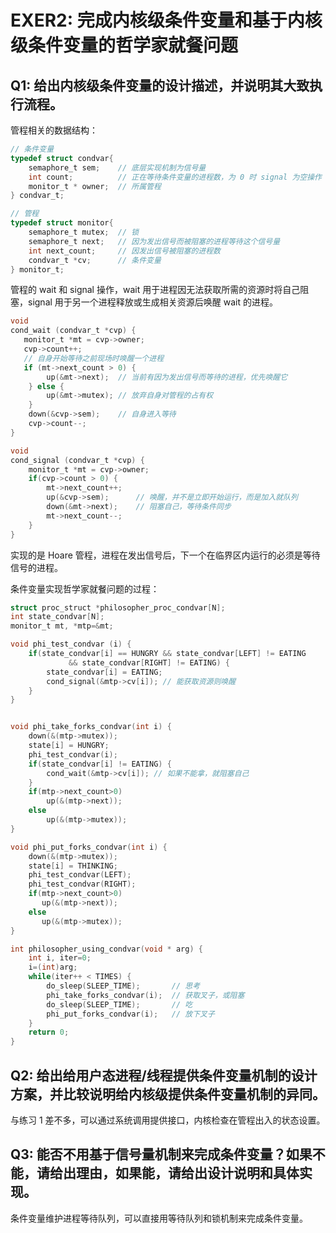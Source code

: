 # EXER2: 完成内核级条件变量和基于内核级条件变量的哲学家就餐问题

## Q1: 给出内核级条件变量的设计描述，并说明其大致执行流程。

管程相关的数据结构：

```C
// 条件变量
typedef struct condvar{
    semaphore_t sem;    // 底层实现机制为信号量
    int count;          // 正在等待条件变量的进程数，为 0 时 signal 为空操作
    monitor_t * owner;  // 所属管程
} condvar_t;

// 管程
typedef struct monitor{
    semaphore_t mutex;  // 锁
    semaphore_t next;   // 因为发出信号而被阻塞的进程等待这个信号量
    int next_count;     // 因发出信号被阻塞的进程数
    condvar_t *cv;      // 条件变量
} monitor_t;
```

管程的 wait 和 signal 操作，wait 用于进程因无法获取所需的资源时将自己阻塞，signal 用于另一个进程释放或生成相关资源后唤醒 wait 的进程。

```C
void
cond_wait (condvar_t *cvp) {
   monitor_t *mt = cvp->owner;
   cvp->count++;
   // 自身开始等待之前现场时唤醒一个进程
   if (mt->next_count > 0) {
        up(&mt->next);  // 当前有因为发出信号而等待的进程，优先唤醒它
    } else {
        up(&mt->mutex); // 放弃自身对管程的占有权
    }
    down(&cvp->sem);    // 自身进入等待
    cvp->count--;
}

void
cond_signal (condvar_t *cvp) {
    monitor_t *mt = cvp->owner;
    if(cvp->count > 0) {
        mt->next_count++;
        up(&cvp->sem);      // 唤醒，并不是立即开始运行，而是加入就队列
        down(&mt->next);    // 阻塞自己，等待条件同步
        mt->next_count--;
    }
}
```

实现的是 Hoare 管程，进程在发出信号后，下一个在临界区内运行的必须是等待信号的进程。

条件变量实现哲学家就餐问题的过程：

```C
struct proc_struct *philosopher_proc_condvar[N];
int state_condvar[N];
monitor_t mt, *mtp=&mt;

void phi_test_condvar (i) {
    if(state_condvar[i] == HUNGRY && state_condvar[LEFT] != EATING
             && state_condvar[RIGHT] != EATING) {
        state_condvar[i] = EATING;
        cond_signal(&mtp->cv[i]); // 能获取资源则唤醒
    }
}


void phi_take_forks_condvar(int i) {
    down(&(mtp->mutex));
    state[i] = HUNGRY;
    phi_test_condvar(i);
    if(state_condvar[i] != EATING) {
        cond_wait(&mtp->cv[i]); // 如果不能拿，就阻塞自己
    }
    if(mtp->next_count>0)
        up(&(mtp->next));
    else
        up(&(mtp->mutex));
}

void phi_put_forks_condvar(int i) {
    down(&(mtp->mutex));
    state[i] = THINKING;
    phi_test_condvar(LEFT);
    phi_test_condvar(RIGHT);
    if(mtp->next_count>0)
       up(&(mtp->next));
    else
       up(&(mtp->mutex));
}

int philosopher_using_condvar(void * arg) {
    int i, iter=0;
    i=(int)arg;
    while(iter++ < TIMES) {
        do_sleep(SLEEP_TIME);       // 思考
        phi_take_forks_condvar(i);  // 获取叉子，或阻塞
        do_sleep(SLEEP_TIME);       // 吃
        phi_put_forks_condvar(i);   // 放下叉子
    }
    return 0;
}
```

## Q2: 给出给用户态进程/线程提供条件变量机制的设计方案，并比较说明给内核级提供条件变量机制的异同。

与练习 1 差不多，可以通过系统调用提供接口，内核检查在管程出入的状态设置。

## Q3: 能否不用基于信号量机制来完成条件变量？如果不能，请给出理由，如果能，请给出设计说明和具体实现。

条件变量维护进程等待队列，可以直接用等待队列和锁机制来完成条件变量。
